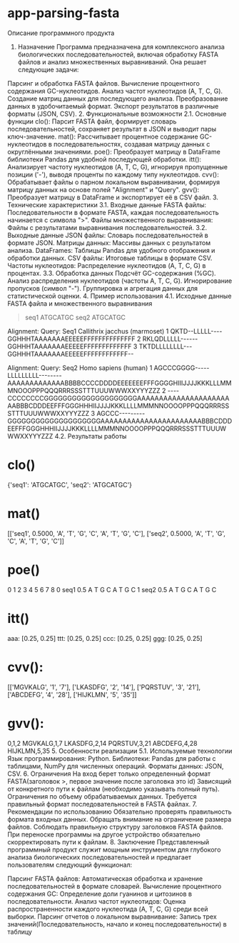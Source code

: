 # app-parsing-fasta
Описание программного продукта
1. Назначение
Программа предназначена для комплексного анализа биологических последовательностей, включая обработку FASTA файлов и анализ множественных выравниваний. Она решает следующие задачи:

Парсинг и обработка FASTA файлов.
Вычисление процентного содержания GC-нуклеотидов.
Анализ частот нуклеотидов (A, T, C, G).
Создание матриц данных для последующего анализа.
Преобразование данных в удобочитаемый формат.
Экспорт результатов в различные форматы (JSON, CSV).
2. Функциональные возможности
2.1. Основные функции
clo(): Парсит FASTA файл, формирует словарь последовательностей, сохраняет результат в JSON и выводит пары ключ-значение.
mat(): Рассчитывает процентное содержание GC-нуклеотидов в последовательностях, создавая матрицу данных с округлёнными значениями.
poe(): Преобразует матрицу в DataFrame библиотеки Pandas для удобной последующей обработки.
itt(): Анализирует частоту нуклеотидов (A, T, C, G), игнорируя пропущенные позиции ('-'), выводя проценты по каждому типу нуклеотидов.
cvv(): Обрабатывает файлы о парном локальном выравнивании, формируя матрицу данных на основе полей "Alignment" и "Query".
gvv(): Преобразует матрицу в DataFrame и экспортирует её в CSV файл.
3. Технические характеристики
3.1. Входные данные
FASTA файлы: Последовательности в формате FASTA, каждая последовательность начинается с символа ">".
Файлы множественного выравнивания: Файлы с результатами выравнивания последовательностей.
3.2. Выходные данные
JSON файлы: Словарь последовательностей в формате JSON.
Матрицы данных: Массивы данных с результатом анализа.
DataFrames: Таблицы Pandas для удобного отображения и обработки данных.
CSV файлы: Итоговые таблицы в формате CSV.
Частоты нуклеотидов: Распределение нуклеотидов (A, T, C, G) в процентах.
3.3. Обработка данных
Подсчёт GC-содержания (%GC).
Анализ распределения нуклеотидов (частоты A, T, C, G).
Игнорирование пропусков (символ "-").
Группировка и агрегация данных для статистической оценки.
4. Пример использования
4.1. Исходные данные FASTA файла и множественного выравнивания
>seq1
ATGCATGC
>seq2
ATGCATGC

Alignment:
Query: Seq1 Callithrix jacchus (marmoset)
1   QKTD--LLLLL----GGHHHTAAAAAAAEEEEEFFFFFFFFFFFFFF
2   RKLQDLLLLL------GGHHHTAAAAAAAEEEEEFFFFFFFFFFFFF
3   TKTDLLLLLLLL---GGHHHTAAAAAAAEEEEEFFFFFFFFFFFF--

Alignment:
Query: Seq2 Homo sapiens (human)
1   AGCCCGGGG-----LLLLLLLLL--------AAAAAAAAAAAAABBBBCCCCDDDDEEEEEEEFFFGGGGHIIIJJJJKKKLLLMMMNOOOPPPQQQRRRSSSTTTUUUWWWXXYYYZZZ
2   ----CCCCCCCCGGGGGGGGGGGGGGGGGGGGAAAAAAAAAAAAAAAAAAAAAAABBBCDDDEEFFFGGGHHHIIJJJJKKKLLLLMMMNNOOOOPPPQQQRRRSSSTTTUUUWWWXXYYYZZZ
3   AGCCC---------GGGGGGGGGGGGGGGGGGGGAAAAAAAAAAAAAAAAAAAAAAABBBCDDDEEFFFGGGHHHIIJJJJKKKLLLLMMMNNOOOOPPPQQQRRRSSSTTTUUUWWWXXYYYZZZ
4.2. Результаты работы
# clo()
{'seq1': 'ATGCATGC', 'seq2': 'ATGCATGC'}

# mat()
[['seq1', 0.5000, 'A', 'T', 'G', 'C', 'A', 'T', 'G', 'C'],
 ['seq2', 0.5000, 'A', 'T', 'G', 'C', 'A', 'T', 'G', 'C']]

# poe()
   0    1  2  3  4  5  6  7  8
0 seq1 0.5  A  T  G  C  A  T  G  C
1 seq2 0.5  A  T  G  C  A  T  G  C

# itt()
aaa: [0.25, 0.25]
ttt: [0.25, 0.25]
ccc: [0.25, 0.25]
ggg: [0.25, 0.25]

# cvv():
[['MGVKALG', '1', '7'], 
 ['LKASDFG', '2', '14'], 
 ['PQRSTUV', '3', '21'], 
 ['ABCDEFG', '4', '28'], 
 ['HIJKLMN', '5', '35']]

# gvv():
 0,1,2
 MGVKALG,1,7
 LKASDFG,2,14
 PQRSTUV,3,21
 ABCDEFG,4,28
 HIJKLMN,5,35
5. Особенности реализации
5.1. Используемые технологии
Язык программирования: Python.
Библиотеки: Pandas для работы с таблицами, NumPy для численных операций.
Форматы данных: JSON, CSV.
6. Ограничения
На вход берет только определенный формат FASTA(заголовок >, первое значение после заголовка это id) 
Зависящий от конкретного пути к файлам (необходимо указывать полный путь).
Ограничения по объему обрабатываемых данных.
Требуется правильный формат последовательностей в FASTA файлах.
7. Рекомендации по использованию
Обязательно проверять правильность формата входных данных.
Обращать внимание на ограничение размера файлов.
Соблюдать правильную структуру заголовков FASTA файлов.
При переноске программы на другое устройство обязательно скорректировать пути к файлам.
8. Заключение
Представленный программный продукт служит мощным инструментом для глубокого анализа биологических последовательностей и предлагает пользователям следующий функционал:

Парсинг FASTA файлов: Автоматическая обработка и хранение последовательностей в формате словарей.
Вычисление процентного содержания GC: Определение доли гуанинов и цитозинов в последовательности.
Анализ частот нуклеотидов: Оценка распространенности каждого нуклеотида (A, T, C, G) среди всей выборки.
Парсинг отчетов о локальном выравнивание: Запись трех значений(Последовательность, начало и конец последовательности) в таблицу
